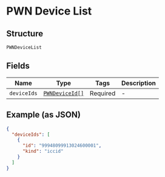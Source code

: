 
# PWN Device List

## Structure

`PWNDeviceList`

## Fields

| Name | Type | Tags | Description |
|  --- | --- | --- | --- |
| `deviceIds` | [`PWNDeviceId[]`](../../doc/models/pwn-device-id.md) | Required | - |

## Example (as JSON)

```json
{
  "deviceIds": [
    {
      "id": "99948099913024600001",
      "kind": "iccid"
    }
  ]
}
```

